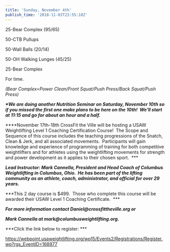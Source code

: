 ```yaml
---
title: 'Sunday, November 4th'
publish_time: '2018-11-03T23:55:18Z'
---
```


25-Bear Complex (95/65)

50-CTB Pullups

50-Wall Balls (20/14)

50-OH Walking Lunges (45/25)

25-Bear Complex

For time.

*(Bear Complex=Power Clean/Front Squat/Push Press/Back Squat/Push
Press)*

***\*We are doing another Nutrition Seminar on Saturday, November 10th
so if you missed the first one make plans to be here on the 10th!  We'll
start at 11:15 and go for about an hour and a half.***

***\*November 17th-18th CrossFit the Ville will be hosting a USAW
Weightlifting Level 1 Coaching Certification Course!  The Scope and
Sequence of this course includes the teaching progressions of the
Snatch, Clean & Jerk, and all associated movements.  Participants will
gain knowledge and experience of programming of training for both
competitive weightlifters and for athletes using the weightlifting
movements for strength and power development as it applies to their
chosen sport.  ***

***Lead Instructor: Mark Cannella, President and Head Coach of Columbus
Weightlifting in Columbus, Ohio.  He has been part of the lifting
community as an athlete, coach, administrator, and official for over 29
years.***

***This 2 day course is \$499.  Those who complete this course will be
awarded their USAW Level 1 Coaching Certificate.  ***

***For more information contact Daniel\@crossfittheville.org or***

***Mark Cannella at mark\@columbusweightlifting.org.***

***Click the link below to register: ***

<https://webpoint.usaweightlifting.org/wp15/Events2/Registrations/Register.wp?rgs_EventID=168977>

